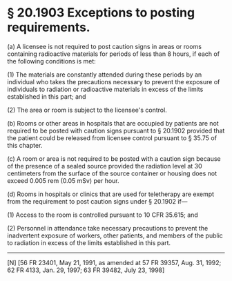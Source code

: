 # § 20.1903   Exceptions to posting requirements.

(a) A licensee is not required to post caution signs in areas or rooms containing radioactive materials for periods of less than 8 hours, if each of the following conditions is met:


(1) The materials are constantly attended during these periods by an individual who takes the precautions necessary to prevent the exposure of individuals to radiation or radioactive materials in excess of the limits established in this part; and


(2) The area or room is subject to the licensee's control.


(b) Rooms or other areas in hospitals that are occupied by patients are not required to be posted with caution signs pursuant to § 20.1902 provided that the patient could be released from licensee control pursuant to § 35.75 of this chapter.


(c) A room or area is not required to be posted with a caution sign because of the presence of a sealed source provided the radiation level at 30 centimeters from the surface of the source container or housing does not exceed 0.005 rem (0.05 mSv) per hour.


(d) Rooms in hospitals or clinics that are used for teletherapy are exempt from the requirement to post caution signs under § 20.1902 if—


(1) Access to the room is controlled pursuant to 10 CFR 35.615; and


(2) Personnel in attendance take necessary precautions to prevent the inadvertent exposure of workers, other patients, and members of the public to radiation in excess of the limits established in this part.



---

[N] [56 FR 23401, May 21, 1991, as amended at 57 FR 39357, Aug. 31, 1992; 62 FR 4133, Jan. 29, 1997; 63 FR 39482, July 23, 1998]




